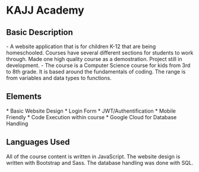 <h1>KAJJ Academy</h1>
<h2>Basic Description</h2>
- A website application that is for children K-12 that are being homeschooled. Courses have several different sections for students to work through. Made one high quality course as a demostration. Project still in development.
- The course is a Computer Science course for kids from 3rd to 8th grade. It is based around the fundamentals of coding. The range is from variables and data types to functions.
<h2>Elements</h2>
* Basic Website Design
* Login Form
* JWT/Authentification
* Mobile Friendly
* Code Execution within course
* Google Cloud for Database Handling

<h2>Languages Used</h2>
All of the course content is written in JavaScript. The website design is written with Bootstrap and Sass. The database handling was done with SQL.
